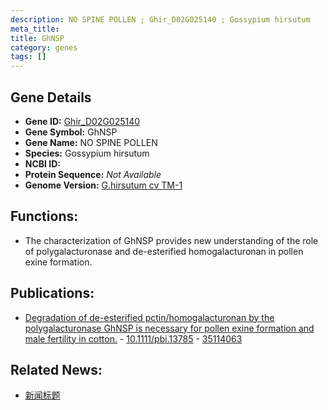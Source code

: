 ```yaml
---
description: NO SPINE POLLEN ; Ghir_D02G025140 ; Gossypium hirsutum
meta_title:
title: GhNSP
category: genes
tags: []
---
```


## Gene Details
- **Gene ID:**	[Ghir_D02G025140](https://www.maizegdb.org/gene_center/gene/Ghir_D02G025140)
- **Gene Symbol:** GhNSP
- **Gene Name:** NO SPINE POLLEN
- **Species:** Gossypium hirsutum
- **NCBI ID:** [  ]()
- **Protein Sequence:** *Not Available*
- **Genome Version:** [G.hirsutum cv TM-1]()

## Functions:
   - The characterization of GhNSP provides new understanding of the role of polygalacturonase and de-esterified homogalacturonan in pollen exine formation.

## Publications:
   - [Degradation of de-esterified pctin/homogalacturonan by the polygalacturonase GhNSP is necessary for pollen exine formation and male fertility in cotton.]( https://onlinelibrary.wiley.com/doi/10.1111/pbi.13785 ) - [10.1111/pbi.13785]( https://onlinelibrary.wiley.com/doi/10.1111/pbi.13785 ) - [35114063](https://pubmed.ncbi.nlm.nih.gov/35114063/)

## Related News:
   - [新闻标题](https://mp.weixin.qq.com/s?__biz=Mzg3MDEwNDEyMg==&mid=2247529231&idx=2&sn=295bbfc019c91c0da77532f4928be71c&chksm=ce90de5af9e7574c3811fae3a363229d50513ce59e1c69accba6528c5d31fee4312607d01b1b&scene=27#wechat_redirect)
